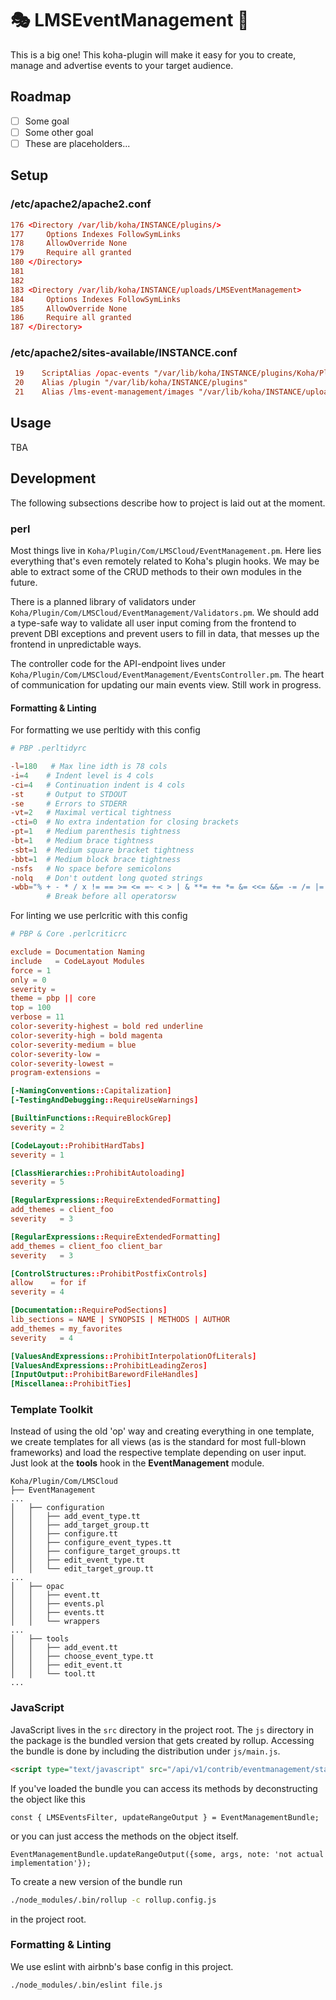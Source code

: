 # 🎭 LMSEventManagement 🎤

This is a big one! This koha-plugin will make it easy for you to create, manage and advertise events to your target audience.

## Roadmap
- [ ] Some goal
- [ ] Some other goal
- [ ] These are placeholders...

## Setup

### /etc/apache2/apache2.conf

```conf
176 <Directory /var/lib/koha/INSTANCE/plugins/>
177     Options Indexes FollowSymLinks
178     AllowOverride None
179     Require all granted
180 </Directory>
181
182
183 <Directory /var/lib/koha/INSTANCE/uploads/LMSEventManagement>
184     Options Indexes FollowSymLinks
185     AllowOverride None
186     Require all granted
187 </Directory>
```

### /etc/apache2/sites-available/INSTANCE.conf

```conf
 19    ScriptAlias /opac-events "/var/lib/koha/INSTANCE/plugins/Koha/Plugin/Com/LMSCloud/EventManagement/opac/events.pl"
 20    Alias /plugin "/var/lib/koha/INSTANCE/plugins"
 21    Alias /lms-event-management/images "/var/lib/koha/INSTANCE/uploads/LMSEventManagement/"
```

## Usage
TBA

## Development

The following subsections describe how to project is laid out at the moment.

### perl

Most things live in ```Koha/Plugin/Com/LMSCloud/EventManagement.pm```.
Here lies everything that's even remotely related to Koha's plugin hooks. We may be able to extract some of the CRUD methods to their own modules in the future.

There is a planned library of validators under ```Koha/Plugin/Com/LMSCloud/EventManagement/Validators.pm```.
We should add a type-safe way to validate all user input coming from the frontend to prevent DBI exceptions and prevent users to fill in data, that messes up the frontend in unpredictable ways.

The controller code for the API-endpoint lives under ```Koha/Plugin/Com/LMSCloud/EventManagement/EventsController.pm```.
The heart of communication for updating our main events view. Still work in progress.

#### Formatting & Linting

For formatting we use perltidy with this config

```conf
# PBP .perltidyrc

-l=180   # Max line idth is 78 cols
-i=4    # Indent level is 4 cols
-ci=4   # Continuation indent is 4 cols
-st     # Output to STDOUT
-se     # Errors to STDERR
-vt=2   # Maximal vertical tightness
-cti=0  # No extra indentation for closing brackets
-pt=1   # Medium parenthesis tightness
-bt=1   # Medium brace tightness
-sbt=1  # Medium square bracket tightness
-bbt=1  # Medium block brace tightness
-nsfs   # No space before semicolons
-nolq   # Don't outdent long quoted strings
-wbb="% + - * / x != == >= <= =~ < > | & **= += *= &= <<= &&= -= /= |= >>= ||= .= %= ^= x="
        # Break before all operatorsw
```

For linting we use perlcritic with this config

```conf
# PBP & Core .perlcriticrc

exclude = Documentation Naming
include   = CodeLayout Modules
force = 1
only = 0
severity =
theme = pbp || core
top = 100
verbose = 11
color-severity-highest = bold red underline
color-severity-high = bold magenta
color-severity-medium = blue
color-severity-low =
color-severity-lowest =
program-extensions =

[-NamingConventions::Capitalization]
[-TestingAndDebugging::RequireUseWarnings]

[BuiltinFunctions::RequireBlockGrep]
severity = 2

[CodeLayout::ProhibitHardTabs]
severity = 1

[ClassHierarchies::ProhibitAutoloading]
severity = 5

[RegularExpressions::RequireExtendedFormatting]
add_themes = client_foo
severity   = 3

[RegularExpressions::RequireExtendedFormatting]
add_themes = client_foo client_bar
severity   = 3

[ControlStructures::ProhibitPostfixControls]
allow    = for if
severity = 4

[Documentation::RequirePodSections]
lib_sections = NAME | SYNOPSIS | METHODS | AUTHOR
add_themes = my_favorites
severity   = 4

[ValuesAndExpressions::ProhibitInterpolationOfLiterals]
[ValuesAndExpressions::ProhibitLeadingZeros]
[InputOutput::ProhibitBarewordFileHandles]
[Miscellanea::ProhibitTies]
```

### Template Toolkit

Instead of using the old 'op' way and creating everything in one template, we create templates for all views (as is the standard for most full-blown frameworks) and load the respective template depending on user input. Just look at the **tools** hook in the __EventManagement__ module.

```
Koha/Plugin/Com/LMSCloud
├── EventManagement
...
│   ├── configuration
│   │   ├── add_event_type.tt
│   │   ├── add_target_group.tt
│   │   ├── configure.tt
│   │   ├── configure_event_types.tt
│   │   ├── configure_target_groups.tt
│   │   ├── edit_event_type.tt
│   │   └── edit_target_group.tt
...
│   ├── opac
│   │   ├── event.tt
│   │   ├── events.pl
│   │   ├── events.tt
│   │   └── wrappers
...
│   ├── tools
│   │   ├── add_event.tt
│   │   ├── choose_event_type.tt
│   │   ├── edit_event.tt
│   │   └── tool.tt
...
```

### JavaScript

JavaScript lives in the ```src``` directory in the project root. The ```js``` directory in the package is the bundled version that gets created by rollup. Accessing the bundle is done by including the distribution under ```js/main.js```.

```HTML
<script type="text/javascript" src="/api/v1/contrib/eventmanagement/static/js/main.js"></script>
```

If you've loaded the bundle you can access its methods by deconstructing the object like this

```JS
const { LMSEventsFilter, updateRangeOutput } = EventManagementBundle;
```

or you can just access the methods on the object itself.

```JS
EventManagementBundle.updateRangeOutput({some, args, note: 'not actual implementation'});
```

To create a new version of the bundle run

```bash
./node_modules/.bin/rollup -c rollup.config.js
```

in the project root.

### Formatting & Linting

We use eslint with airbnb's base config in this project.

```bash
./node_modules/.bin/eslint file.js
```

